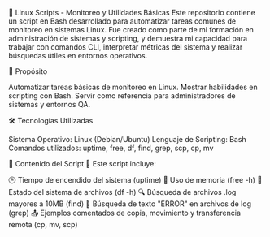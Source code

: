 🐧 Linux Scripts - Monitoreo y Utilidades Básicas
Este repositorio contiene un script en Bash desarrollado para automatizar tareas comunes de monitoreo en sistemas Linux. Fue creado como parte de mi formación en administración de sistemas y scripting, y demuestra mi capacidad para trabajar con comandos CLI, interpretar métricas del sistema y realizar búsquedas útiles en entornos operativos.

🎯 Propósito

Automatizar tareas básicas de monitoreo en Linux.
Mostrar habilidades en scripting con Bash.
Servir como referencia para administradores de sistemas y entornos QA.


🛠️ Tecnologías Utilizadas

Sistema Operativo: Linux (Debian/Ubuntu)
Lenguaje de Scripting: Bash
Comandos utilizados: uptime, free, df, find, grep, scp, cp, mv


📄 Contenido del Script
📁 
Este script incluye:

🕒 Tiempo de encendido del sistema (uptime)
💾 Uso de memoria (free -h)
📂 Estado del sistema de archivos (df -h)
🔍 Búsqueda de archivos .log mayores a 10MB (find)
📝 Búsqueda de texto "ERROR" en archivos de log (grep)
📤 Ejemplos comentados de copia, movimiento y transferencia remota (cp, mv, scp)
